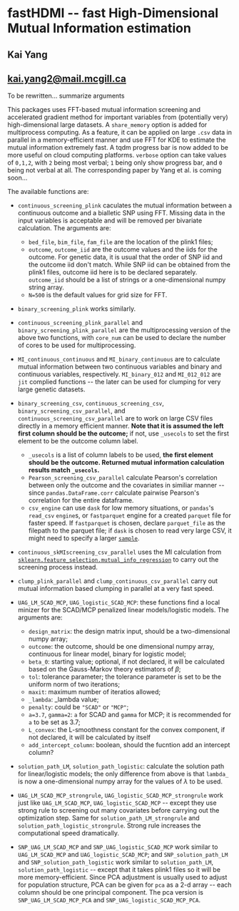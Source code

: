 # fastHDMI -- fast High-Dimensional Mutual Information estimation
## Kai Yang
## <kai.yang2@mail.mcgill.ca>

To be rewritten... summarize arguments

This packages uses FFT-based mutual information screening and accelerated gradient method for important variables from (potentially very) high-dimensional large datasets. A `share_memory` option is added for multiprocess computing. As a feature, it can be applied on large `.csv` data in parallel in a memory-efficient manner and use FFT for KDE to estimate the mutual information extremely fast. A tqdm progress bar is now added to be more useful on cloud computing platforms. `verbose` option can take values of `0,1,2`, with `2` being most verbal; `1` being only show progress bar, and `0` being not verbal at all. The corresponding paper by Yang et al. is coming soon...

The available functions are:
- `continuous_screening_plink` caculates the mutual information between a continuous outcome and a bialletic SNP using FFT. Missing data in the input variables is acceptable and will be removed per bivariate calculation. The arguments are:
  * `bed_file`, `bim_file`, `fam_file` are the location of the plink1 files;
  * `outcome`, `outcome_iid` are the outcome values and the iids for the outcome. For genetic data, it is usual that the order of SNP iid and the outcome iid don't match. While SNP iid can be obtained from the plink1 files, outcome iid here is to be declared separately. `outcome_iid` should be a list of strings or a one-dimensional numpy string array.
  * `N=500` is the default values for grid size for FFT.

- `binary_screening_plink` works similarly. 

- `continuous_screening_plink_parallel` and `binary_screening_plink_parallel` are the multiprocessing version of the above two functions, with `core_num` can be used to declare the number of cores to be used for multiprocessing.

- `MI_continuous_continuous` and `MI_binary_continuous` are to calculate mutual information between two continuous variables and binary and continuous variables, respectively. `MI_binary_012` and `MI_012_012` are `jit` complied functions -- the later can be used for clumping for very large genetic datasets.

- `binary_screening_csv`, `continuous_screening_csv`, `binary_screening_csv_parallel`, and `continuous_screening_csv_parallel` are to work on large CSV files directly in a memory efficient manner. **Note that it is assumed the left first column should be the outcome;** if not, use `_usecols` to set the first element to be the outcome column label.
  * `_usecols` is a list of column labels to be used, **the first element should be the outcome. Returned mutual information calculation results match `_usecols`.**
  * `Pearson_screening_csv_parallel` calculate Pearson's correlation between only the outcome and the covariates in similiar manner -- since `pandas.DataFrame.corr` calculate pairwise Pearson's correlation for the entire dataframe.
  * `csv_engine` can use `dask` for low memory situations, or `pandas`'s `read_csv` `engine`s, or `fastparquet` engine for a created `parquet` file for faster speed. If `fastparquet` is chosen, declare `parquet_file` as the filepath to the parquet file; if `dask` is chosen to read very large CSV, it might need to specify a larger [`sample`](https://docs.dask.org/en/stable/generated/dask.dataframe.read_csv.html).

- `continuous_skMIscreening_csv_parallel` uses the MI calculation from [`sklearn.feature_selection.mutual_info_regression`](https://scikit-learn.org/stable/modules/generated/sklearn.feature_selection.mutual_info_regression.html) to carry out the screening process instead.

- `clump_plink_parallel` and `clump_continuous_csv_parallel` carry out mutual information based clumping in parallel at a very fast speed.

- `UAG_LM_SCAD_MCP`, `UAG_logistic_SCAD_MCP`: these functions find a local minizer for the SCAD/MCP penalized linear models/logistic models. The arguments are:
  * `design_matrix`: the design matrix input, should be a two-dimensional numpy array;
  * `outcome`: the outcome, should be one dimensional numpy array, continuous for linear model, binary for logistic model;
  * `beta_0`: starting value; optional, if not declared, it will be calculated based on the Gauss-Markov theory estimators of $\beta$;
  * `tol`: tolerance parameter; the tolerance parameter is set to be the uniform norm of two iterations;
  * `maxit`: maximum number of iteratios allowed;
  * `_lambda`: _lambda value;
  * `penalty`: could be `"SCAD"` or `"MCP"`;
  * `a=3.7`, `gamma=2`: `a` for SCAD and `gamma` for MCP; it is recommended for `a` to be set as $3.7$;
  * `L_convex`: the L-smoothness constant for the convex component, if not declared, it will be calculated by itself
  * `add_intercept_column`: boolean, should the fucntion add an intercept column?

- `solution_path_LM`, `solution_path_logistic`: calculate the solution path for linear/logistic models; the only difference from above is that `lambda_` is now a one-dimensional numpy array for the values of $\lambda$ to be used.

- `UAG_LM_SCAD_MCP_strongrule`, `UAG_logistic_SCAD_MCP_strongrule` work just like `UAG_LM_SCAD_MCP`, `UAG_logistic_SCAD_MCP` -- except they use strong rule to screening out many covariates before carrying out the optimization step. Same for `solution_path_LM_strongrule` and `solution_path_logistic_strongrule`. Strong rule increases the computational speed dramatically.

- `SNP_UAG_LM_SCAD_MCP` and `SNP_UAG_logistic_SCAD_MCP` work similar to `UAG_LM_SCAD_MCP` and `UAG_logistic_SCAD_MCP`; and `SNP_solution_path_LM` and `SNP_solution_path_logistic` work similar to `solution_path_LM`, `solution_path_logistic` -- except that it takes plink1 files so it will be more memory-efficient. Since PCA adjustment is usually used to adjust for population structure, PCA can be given for `pca` as a 2-d array -- each column should be one principal component. The pca version is `SNP_UAG_LM_SCAD_MCP_PCA` and `SNP_UAG_logistic_SCAD_MCP_PCA`.
